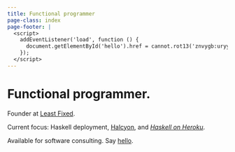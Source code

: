 ```yaml
---
title: Functional programmer
page-class: index
page-footer: |
  <script>
    addEventListener('load', function () {
      document.getElementById('hello').href = cannot.rot13('znvygb:uryyb@zvrgrx.vb');
    });
  </script>
---
```



Functional programmer.
======================

Founder at [Least Fixed](http://leastfixed.com/).

Current focus:  Haskell deployment, [Halcyon](http://halcyon.sh/), and [_Haskell on Heroku_](http://haskellonheroku.com/).

Available for software consulting.  Say <a href="" id="hello">hello</a>.
